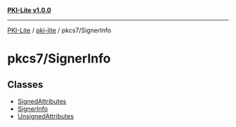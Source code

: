 [**PKI-Lite v1.0.0**](../../../README.md)

---

[PKI-Lite](../../../README.md) / [pki-lite](../../README.md) / pkcs7/SignerInfo

# pkcs7/SignerInfo

## Classes

- [SignedAttributes](classes/SignedAttributes.md)
- [SignerInfo](classes/SignerInfo.md)
- [UnsignedAttributes](classes/UnsignedAttributes.md)

